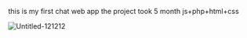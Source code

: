 this is my first chat web app the project took 5 month
js+php+html+css

![Untitled-121212](https://github.com/user-attachments/assets/298b388a-4291-443c-a7b2-50dc7651772e)
